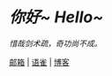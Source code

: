 # _你好~ Hello~_

_惜哉剑术疏，奇功尚不成。_

[邮箱](mailto:qlear@qq.com) | [语雀](https://www.yuque.com/qlear) | [博客](https://blog.qlear.top/)

